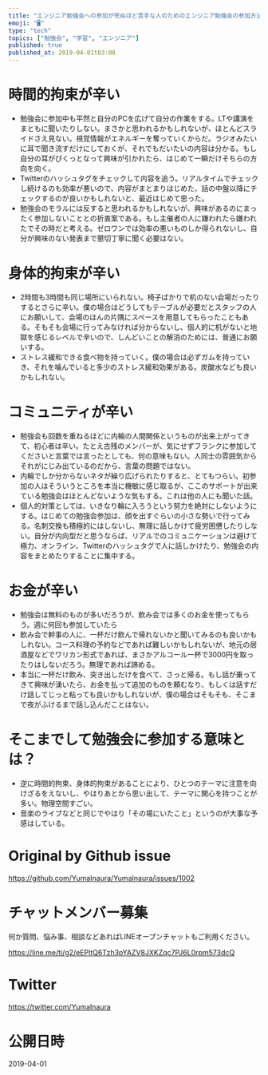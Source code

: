 ```yaml
---
title: "エンジニア勉強会への参加が死ぬほど苦手な人のためのエンジニア勉強会の参加方法とは。 #エンジニア #学習 #勉強会"
emoji: "🖥"
type: "tech"
topics: ["勉強会", "学習", "エンジニア"]
published: true
published_at: 2019-04-01t03:00
---
```



# 時間的拘束が辛い

- 勉強会に参加中も平然と自分のPCを広げて自分の作業をする。LTや講演をまともに聞いたりしない。まさかと思われるかもしれないが、ほとんどスライドさえ見ない。視覚情報がエネルギーを奪っていくからだ。ラジオみたいに耳で聞き流すだけにしておくが、それでもだいたいの内容は分かる。もし自分の耳がぴくっとなって興味が引かれたら、はじめて一瞬だけそちらの方向を向く。
- Twitterのハッシュタグをチェックして内容を追う。リアルタイムでチェックし続けるのも効率が悪いので、内容がまとまりはじめた、話の中盤以降にチェックするのが良いかもしれないと、最近はじめて思った。
- 勉強会のモラルには反すると思われるかもしれないが、興味があるのにまったく参加しないこととの折衷案である。もし主催者の人に嫌われたら嫌われたでその時だと考える。ゼロワンでは効率の悪いものしか得られないし、自分が興味のない発表まで懇切丁寧に聞く必要はない。

# 身体的拘束が辛い

- 2時間も3時間も同じ場所にいられない。椅子ばかりで机のない会場だったりするとさらに辛い。僕の場合はどうしてもテーブルが必要だとスタッフの人にお願いして、会場のほんの片隅にスペースを用意してもらったこともある。そもそも会場に行ってみなければ分からないし、個人的に机がないと地獄を感じるレベルで辛いので、しんどいことの解消のためには、普通にお願いする。
- ストレス緩和できる食べ物を持っていく。僕の場合は必ずガムを持っていき、それを噛んでいると多少のストレス緩和効果がある。炭酸水なども良いかもしれない。

# コミュニティが辛い

- 勉強会も回数を重ねるほどに内輪の人間関係というものが出来上がってきて、初心者は辛い。たとえ古残のメンバーが、気にせずフランクに参加してくださいと言葉では言ったとしても、何の意味もない。人同士の雰囲気からそれがにじみ出ているのだから、言葉の問題ではない。
- 内輪でしか分からないネタが繰り広げられたりすると、とてもつらい。初参加の人はそういうところを本当に機敏に感じ取るが、ここのサポートが出来ている勉強会はほとんどないような気もする。これは他の人にも聞いた話。
- 個人的対策としては、いきなり輪に入ろうという努力を絶対にしないようにする。はじめての勉強会参加は、顔を出すぐらいの小さな勢いで行ってみる。名刺交換も積極的にはしないし、無理に話しかけて疲労困憊したりしない。自分が内向型だと思うならば、リアルでのコミュニケーションは避けて極力、オンライン、Twitterのハッシュタグで人に話しかけたり、勉強会の内容をまとめたりすることに集中する。

# お金が辛い

- 勉強会は無料のものが多いだろうが、飲み会では多くのお金を使ってもらう。週に何回も参加していたら
- 飲み会で幹事の人に、一杯だけ飲んで帰れないかと聞いてみるのも良いかもしれない。コース料理の予約などであれば難しいかもしれないが、地元の居酒屋などでワリカン形式であれば、まさかアルコール一杯で3000円を取ったりはしないだろう。無理であれば諦める。
- 本当に一杯だけ飲み、突き出しだけを食べて、さっと帰る。もし話が乗ってきて興味が湧いたら、お金を払って追加のものを頼むなり、もしくは話すだけ話してじっと粘っても良いかもしれないが、僕の場合はそもそも、そこまで夜がふけるまで話し込んだことはない。

# そこまでして勉強会に参加する意味とは？

- 逆に時間的拘束、身体的拘束があることにより、ひとつのテーマに注意を向けざるをえないし、やはりあとから思い出して、テーマに関心を持つことが多い。物理空間すごい。
- 音楽のライブなどと同じでやはり「その場にいたこと」というのが大事な予感はしている。


# Original by Github issue

https://github.com/YumaInaura/YumaInaura/issues/1002








<!-- Update From Qiita API -->

# チャットメンバー募集


何か質問、悩み事、相談などあればLINEオープンチャットもご利用ください。

https://line.me/ti/g2/eEPltQ6Tzh3pYAZV8JXKZqc7PJ6L0rpm573dcQ





# Twitter


https://twitter.com/YumaInaura


<!-- Update From Qiita API -->



# 公開日時

2019-04-01
